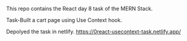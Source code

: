 
This repo contains the React day 8 task of the MERN Stack.

Task-Built a cart page using Use Context hook.

Depolyed the task in netlify.
https://0react-usecontext-task.netlify.app/
